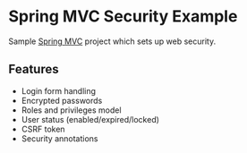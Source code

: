 # Spring MVC Security Example

Sample [Spring MVC][spring-mvc] project which sets up web security.

## Features

* Login form handling
* Encrypted passwords
* Roles and privileges model
* User status (enabled/expired/locked)
* CSRF token
* Security annotations

[spring-mvc]: https://spring.io